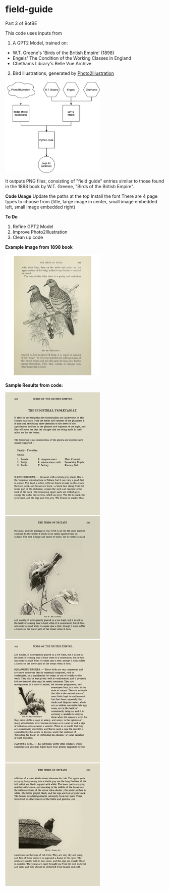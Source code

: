 # field-guide
Part 3 of BotBE

This code uses inputs from
1. A GPT2 Model, trained on:
- W.T. Greene's 'Birds of the British Empire' (1898)
- Engels' The Condition of the Working Classes in England
- Chethams Library's Belle Vue Archive
2. Bird illustrations, generated by [Photo2Illustration](https://github.com/jamescoupe/photo2illustration)

<img src="https://github.com/jamescoupe/field-guide/blob/main/fieldguide-flow.png?" width=300>

It outputs PNG files, consisting of "field guide" entries similar to those found in the 1898 book by W.T. Greene, "Birds of the British Empire".

**Code Usage**
Update the paths at the top
Install the font
There are 4 page types to choose from (title, large image in center, small image embedded left, small image embedded right)

**To Do**
1. Refine GPT2 Model
2. Improve Photo2Illustration
3. Clean up code

**Example image from 1898 book**
<p>
<img src="https://github.com/jamescoupe/field-guide/blob/main/pigeons_illustration.jpg?raw=true" width=300>

**Sample Results from code:**
<p>
<img src="https://github.com/jamescoupe/field-guide/blob/main/sample/page0b.png?raw=true" width=300>
<img src="https://github.com/jamescoupe/field-guide/blob/main/sample/page1b.png?raw=true" width=300>
<img src="https://github.com/jamescoupe/field-guide/blob/main/sample/page2b.png?raw=true" width=300>
<img src="https://github.com/jamescoupe/field-guide/blob/main/sample/page3b.png?raw=true" width=300>

